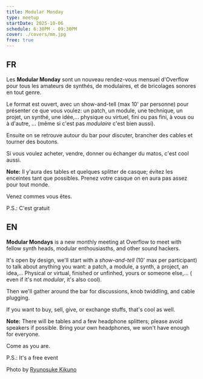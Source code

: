 ```yaml
---
title: Modular Monday
type: meetup
startDate: 2025-10-06
schedule: 6:30PM - 09:30PM
cover: ./covers/mm.jpg
free: true
---
```


## FR

Les **Modular Monday** sont un nouveau rendez-vous mensuel d'Overflow pour tous les amateurs de synthés, de modulaires,
et de bricolages sonores en tout genre.

Le format est ouvert, avec un show-and-tell (max 10' par personne) pour présenter ce que vous voulez: un patch, un
module, une technique, un projet, un synthé, une idée,... physique ou virtuel, fini ou pas fini, à vous ou à
d'autre, ... (même si c'est pas *modulaire* c'est bien aussi).

Ensuite on se retrouve autour du bar pour discuter, brancher des cables et tourner des boutons.

Si vous voulez acheter, vendre, donner ou échanger du matos, c'est cool aussi.

**Note:** Il y'aura des tables et quelques splitter de casque; évitez les enceintes tant que possibles. Prenez votre
casque on en aura pas assez pour tout monde.

Venez commes vous êtes.

P.S.: C'est gratuit

## EN

**Modular Mondays** is a new monthly meeting at Overflow to meet with fellow synth heads, modular enthousiasths, and
other sound hackers.

It's open by design, we'll start with a _show-and-tell_ (10' max per participant) to talk about anything you want: a
patch, a module, a synth, a project, an idea,... Physical or virtual, finished or unfinhed, yours or someone else,... (
even if it's not *modular*, it's also cool).

Then we'll gather around the bar for discussions, knob twiddling, and cable plugging.

If you want to buy, sell, give, or exchange stuffs, that's cool as well.

**Note:** There will be tables and a few headphone splitters; please avoid speakers if possible. Bring your own
headphones, we won't have enough for everyone.

Come as you are.

P.S.: It's a free event

Photo by <a href="https://unsplash.com/@ryunosuke_kikuno">Ryunosuke Kikuno</a>